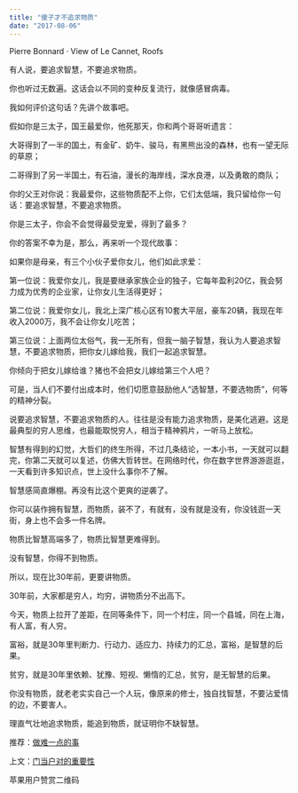 ```yaml
---
title: "傻子才不追求物质"
date: "2017-08-06"
---
```


Pierre Bonnard · View of Le Cannet, Roofs

有人说，要追求智慧，不要追求物质。

你也听过无数遍。这话会以不同的变种反复流行，就像感冒病毒。

我如何评价这句话？先讲个故事吧。

假如你是三太子，国王最爱你，他死那天，你和两个哥哥听遗言：

大哥得到了一半的国土，有金矿、奶牛、骏马，有黑熊出没的森林，也有一望无际的草原；

二哥得到了另一半国土，有石油，漫长的海岸线，深水良港，以及勇敢的商队；

你的父王对你说：我最爱你，这些物质配不上你，它们太低端，我只留给你一句话：要追求智慧，不要追求物质。

你是三太子，你会不会觉得最受宠爱，得到了最多？

你的答案不幸为是，那么，再来听一个现代故事：

如果你是母亲，有三个小伙子爱你女儿，他们如此求爱：

第一位说：我爱你女儿，我是要继承家族企业的独子，它每年盈利20亿，我会努力成为优秀的企业家，让你女儿生活得更好；

第二位说：我爱你女儿，我北上深广核心区有10套大平层，豪车20辆，我现在年收入2000万，我不会让你女儿吃苦；

第三位说：上面两位太俗气，我一无所有，但我一脑子智慧，我认为人要追求智慧，不要追求物质，把你女儿嫁给我，我们一起追求智慧。

你倾向于把女儿嫁给谁？猪也不会把女儿嫁给第三个人吧？

可是，当人们不要付出成本时，他们切愿意鼓励他人“选智慧，不要选物质”，何等的精神分裂。

说要追求智慧，不要追求物质的人。往往是没有能力追求物质，是美化逃避。这是最典型的穷人思维，也最能取悦穷人，相当于精神鸦片，一听马上放松。

智慧有得到的幻觉，大哲们的终生所得，不过几条结论，一本小书，一天就可以翻完，你第二天就可以复述，仿佛大哲转世。在网络时代，你在数字世界游游逛逛，一天看到许多知识点，世上没什么事你不了解。

智慧感简直爆棚。再没有比这个更爽的逆袭了。

你可以装作拥有智慧，而物质，装不了，有就有，没有就是没有，你没钱逛一天街，身上也不会多一件名牌。

物质比智慧高端多了，物质比智慧更难得到。

没有智慧，你得不到物质。

所以，现在比30年前，更要讲物质。

30年前，大家都是穷人，均穷，讲物质分不出高下。

今天，物质上拉开了差距，在同等条件下，同一个村庄，同一个县城，同在上海，有人富，有人穷。

富裕，就是30年里判断力、行动力、适应力、持续力的汇总，富裕，是智慧的后果。

贫穷，就是30年里依赖、犹豫、短视、懒惰的汇总，贫穷，是无智慧的后果。

你没有物质，就老老实实自己一个人玩，像原来的修士，独自找智慧，不要沾爱情的边，不要害人。

理直气壮地追求物质，能追到物质，就证明你不缺智慧。

推荐：[做难一点的事](http://mp.weixin.qq.com/s?__biz=MjM5NDU0Mjk2MQ==&mid=2651623303&idx=1&sn=ac7c8ccb9e0d17492e0b4edd2ccd310c&chksm=bd7e0b998a09828f7f16ede40fd0f61bf61f4a8221fcc4703c187eff5710dbd0808bbf220d82&scene=21#wechat_redirect)

上文：[门当户对的重要性](http://mp.weixin.qq.com/s?__biz=MjM5NDU0Mjk2MQ==&mid=2651623331&idx=1&sn=0c6c14c95ad7328b8a3fedd15d07101f&chksm=bd7e0bbd8a0982abc2bcdd77dce4079b355c6225f135c22a31ae92beeaed6ce430f769ba4567&scene=21#wechat_redirect)

苹果用户赞赏二维码
